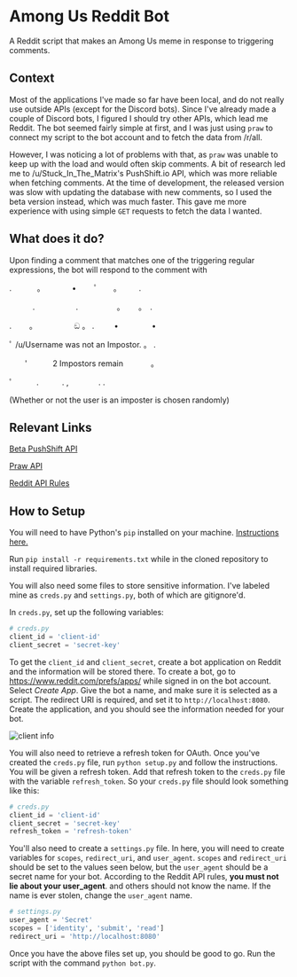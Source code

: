 # Among Us Reddit Bot
A Reddit script that makes an Among Us meme in response to triggering comments.

## Context
Most of the applications I've made so far have been local, and do not really use outside APIs (except for the Discord bots).
Since I've already made a couple of Discord bots, I figured I should try other APIs, which lead me Reddit. The bot seemed fairly simple at first,
and I was just using `praw` to connect my script to the bot account and to fetch the data from /r/all.

However, I was noticing a lot of problems with that, as `praw` was unable to keep up with the load and would often skip comments. A bit of research led
me to /u/Stuck_In_The_Matrix's PushShift.io API, which was more reliable when fetching comments. At the time of development, the released version was slow with
updating the database with new comments, so I used the beta version instead, which was much faster. This gave me more experience with using simple `GET` requests 
to fetch the data I wanted.

## What does it do?
Upon finding a comment that matches one of the triggering regular expressions, the bot will respond to the comment with 

. 　　　。　　　　•　 　ﾟ　　。 　　.

　　　.　　　 　　.　　　　　。　　 。　. 　

.　　 。　　　　　 ඞ 。 . 　　 • 　　　　•

 ﾟ   /u/Username was not an Impostor.     。 .

　　'　　　 2 Impostors remain 　 　　。

ﾟ　　　.　　　.     , 　 　 　.         .

(Whether or not the user is an imposter is chosen randomly)

## Relevant Links
[Beta PushShift API](https://beta.pushshift.io/redoc)

[Praw API](https://praw.readthedocs.io/en/latest/)

[Reddit API Rules](https://github.com/reddit-archive/reddit/wiki/API#rules)

## How to Setup
You will need to have Python's `pip` installed on your machine. [Instructions here.](https://pip.pypa.io/en/stable/installing/)

Run `pip install -r requirements.txt` while in the cloned repository to install required libraries.

You will also need some files to store sensitive information. I've labeled mine as `creds.py` and `settings.py`, both of which are gitignore'd.

In `creds.py`, set up the following variables:

```py
# creds.py
client_id = 'client-id'
client_secret = 'secret-key'
```

To get the `client_id` and `client_secret`, create a bot application on Reddit and the information will be stored there. To create a bot, go to
https://www.reddit.com/prefs/apps/ while signed in on the bot account. Select *Create App*. Give the bot a name, and make sure it is selected as a script.
The redirect URI is required, and set it to `http://localhost:8080`. Create the application, and you should see the information needed for your bot.

![client info](https://i.imgur.com/U8vrP47.png)

You will also need to retrieve a refresh token for OAuth. Once you've created the `creds.py` file, run `python setup.py` and follow the instructions. You will
be given a refresh token. Add that refresh token to the `creds.py` file with the variable `refresh_token`. So your `creds.py` file should look something like this:

```py
# creds.py
client_id = 'client-id'
client_secret = 'secret-key'
refresh_token = 'refresh-token'
```

You'll also need to create a `settings.py` file. In here, you will need to create variables for `scopes`, `redirect_uri`, and `user_agent`. `scopes` and `redirect_uri`
should be set to the values seen below, but the `user_agent` should be a secret name for your bot. According to the Reddit API rules, **you must not lie about your user_agent**.
and others should not know the name. If the name is ever stolen, change the `user_agent` name. 

```py
# settings.py
user_agent = 'Secret'
scopes = ['identity', 'submit', 'read']
redirect_uri = 'http://localhost:8080'
```

Once you have the above files set up, you should be good to go. Run the script with the command `python bot.py`.
